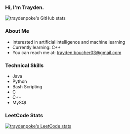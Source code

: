 ### Hi, I'm Trayden.
![traydenpoke's GitHub stats](https://github-readme-stats.vercel.app/api?username=traydenpoke&show_icons=true&include_all_commits=true&count_private=true&hide_border=true&theme=tokyonight)


### About Me
* Interested in artificial intelligence and machine learning
* Currently learning: C++
* You can reach me at: trayden.boucher03@gmail.com

### Technical Skills
* Java
* Python
* Bash Scripting
* C
* C++
* MySQL

### LeetCode Stats
[![traydenpoke's LeetCode stats](https://leetcode-stats-six.vercel.app/?username=traydenpoke&theme=dark)](https://github.com/KnlnKS/leetcode-stats)
